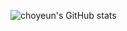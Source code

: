![choyeun's GitHub stats](https://github-readme-stats.vercel.app/api?username=choyeun&show_icons=true)
